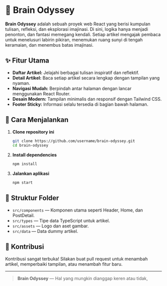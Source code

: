 # 🧠 Brain Odyssey

**Brain Odyssey** adalah sebuah proyek web React yang berisi kumpulan tulisan, refleksi, dan eksplorasi imajinasi. Di sini, logika hanya menjadi penonton, dan fantasi memegang kendali. Setiap artikel mengajak pembaca untuk menelusuri labirin pikiran, menemukan ruang sunyi di tengah keramaian, dan menembus batas imajinasi.

## ✨ Fitur Utama

- **Daftar Artikel:** Jelajahi berbagai tulisan inspiratif dan reflektif.
- **Detail Artikel:** Baca setiap artikel secara lengkap dengan tampilan yang nyaman.
- **Navigasi Mudah:** Berpindah antar halaman dengan lancar menggunakan React Router.
- **Desain Modern:** Tampilan minimalis dan responsif dengan Tailwind CSS.
- **Footer Sticky:** Informasi selalu tersedia di bagian bawah halaman.

## 🚀 Cara Menjalankan

1. **Clone repository ini**
   ```bash
   git clone https://github.com/username/brain-odyssey.git
   cd brain-odyssey
   ```
2. **Install dependencies**
   ```bash
   npm install
   ```
3. **Jalankan aplikasi**
   ```bash
   npm start
   ```

## 📁 Struktur Folder

- `src/components` — Komponen utama seperti Header, Home, dan PostDetail.
- `src/types` — Tipe data TypeScript untuk artikel.
- `src/assets` — Logo dan aset gambar.
- `src/data` — Data dummy artikel.

## 📝 Kontribusi

Kontribusi sangat terbuka! Silakan buat pull request untuk menambah artikel, memperbaiki tampilan, atau menambah fitur baru.

---

> **Brain Odyssey** — Hal yang mungkin dianggap keren atau tidak,